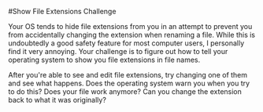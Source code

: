 #Show File Extensions Challenge

Your OS tends to hide file extensions from you in an attempt to prevent you from accidentally changing the extension when renaming a file. While this is undoubtedly a good safety feature for most computer users, I personally find it very annoying. Your challenge is to figure out how to tell your operating system to show you file extensions in file names.

After you're able to see and edit file extensions, try changing one of them and see what happens. Does the operating system warn you when you try to do this? Does your file work anymore? Can you change the extension back to what it was originally?
